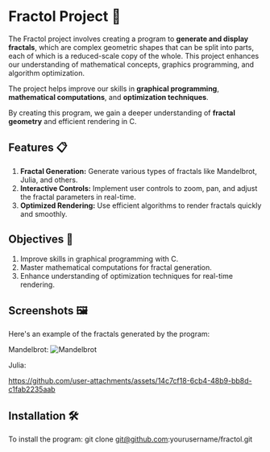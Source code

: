 # Fractol Project 🎨
The Fractol project involves creating a program to **generate and display fractals**, which are complex geometric shapes that can be split into parts, each of which is a reduced-scale copy of the whole. This project enhances our understanding of mathematical concepts, graphics programming, and algorithm optimization.

The project helps improve our skills in **graphical programming**, **mathematical computations**, and **optimization techniques**.

By creating this program, we gain a deeper understanding of **fractal geometry** and efficient rendering in C.

## Features 📋
1. **Fractal Generation:** Generate various types of fractals like Mandelbrot, Julia, and others.
2. **Interactive Controls:** Implement user controls to zoom, pan, and adjust the fractal parameters in real-time.
3. **Optimized Rendering:** Use efficient algorithms to render fractals quickly and smoothly.

## Objectives 🎯
1. Improve skills in graphical programming with C.
2. Master mathematical computations for fractal generation.
3. Enhance understanding of optimization techniques for real-time rendering.

## Screenshots 🖼️
Here's an example of the fractals generated by the program:

Mandelbrot:
![Mandelbrot](https://github.com/user-attachments/assets/35edbaf6-c218-4135-b75d-928ae564f249)

Julia:

https://github.com/user-attachments/assets/14c7cf18-6cb4-48b9-bb8d-c1fab2235aab

## Installation 🛠️
To install the program:
git clone git@github.com:yourusername/fractol.git
